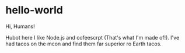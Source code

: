 # hello-world

Hi, Humans!

Hubot here I like Node.js and cofeescrpt (That's what I'm made of!).
I've had tacos on the mcon and find them far superior ro Earth tacos.
